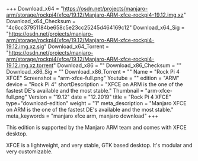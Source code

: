+++
Download_x64 = "https://osdn.net/projects/manjaro-arm/storage/rockpi4/xfce/19.12/Manjaro-ARM-xfce-rockpi4-19.12.img.xz"
Download_x64_Checksum = "4c6cc37951184be658c5e23cc25245d464169c12"
Download_x64_Sig = "https://osdn.net/projects/manjaro-arm/storage/rockpi4/xfce/19.12/Manjaro-ARM-xfce-rockpi4-19.12.img.xz.sig"
Download_x64_Torrent = "https://osdn.net/projects/manjaro-arm/storage/rockpi4/xfce/19.12/Manjaro-ARM-xfce-rockpi4-19.12.img.xz.torrent"
Download_x86 = ""
Download_x86_Checksum = ""
Download_x86_Sig = ""
Download_x86_Torrent = ""
Name = "Rock Pi 4 XFCE"
Screenshot = "arm-xfce-full.png"
Youtube = ""
edition = "ARM"
device = "Rock Pi 4"
shortDescription = "XFCE on ARM is the one of the fastest DE's available and the most stable."
Thumbnail = "arm-xfce-full.png"
Version = "19.12"
date = "12.2019"
title = "Rock Pi 4 XFCE"
type="download-edition"
weight = "1"
meta_description = "Manjaro XFCE on ARM is the one of the fastest DE's available and the most stable."
meta_keywords = "manjaro xfce arm, manjaro download"
+++

This edition is supported by the Manjaro ARM team and comes with XFCE desktop.

XFCE is a lightweight, and very stable, GTK based desktop. It's modular and very customizable.

